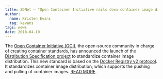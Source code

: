 ```yaml
---
title: ZDNet – “​Open Container Initiative nails down container image distribution standard”
author:
  name: Kristen Evans
  tag: kevans
tags: news
date: 2018-04-10
---
```


The [Open Container Initiative (OCI)](https://www.opencontainers.org/), the open-source community in charge of creating container standards, has announced the launch of the [Distribution Specification project](https://github.com/opencontainers/tob/blob/master/proposals/distribution.md) to standardize container image distribution. This new standard is based on the [Docker Registry v2 protocol](https://github.com/docker/distribution/blob/5cb406d511b7b9163bff9b6439072e4892e5ae3b/docs/spec/api.md). It standardizes container image distribution, which supports the pushing and pulling of container images. [READ MORE](https://www.zdnet.com/article/open-container-initiative-nails-down-container-image-distribution-standard/).
